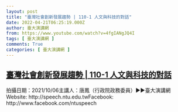 ```yaml
---
layout: post
title: "臺灣社會創新發展趨勢 | 110-1 人文與科技的對話"
date: 2022-04-21T06:25:19.000Z
author: 臺大演講網
from: https://www.youtube.com/watch?v=4fgIANgJQ4I
tags: [ 臺大演講網 ]
comments: True
categories: [ 臺大演講網 ]
---
```

<!--1650522319000-->
[臺灣社會創新發展趨勢 | 110-1 人文與科技的對話](https://www.youtube.com/watch?v=4fgIANgJQ4I)
------

<div>
拍攝日期：2021/10/06主講人：唐鳳（行政院政務委員）►►臺大演講網Website: http://speech.ntu.edu.twFacebook: http://www.facebook.com/ntuspeech
</div>
